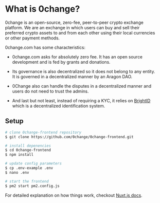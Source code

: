 # What is 0change?

0change is an open-source, zero-fee, peer-to-peer crypto exchange platform. We are an exchange in which users can buy and sell their preferred crypto assets to and from each other using their local currencies or other payment methods. 

0change.com has some characteristics:

- 0change.com asks for absolutely zero fee. It has an open source development and is fed by grants and donations. 

- Its governance is also decentralized so it does not belong to any entity. It is governed in a decentralized manner by an Aragon DAO.

- 0Change also can handle the disputes in a decentralized manner and users do not need to trust the admins.

- And last but not least, instead of requiring a KYC, it relies on [BrightID](https://www.brightid.org/) which is a decentralized identification system. 

## Setup

``` bash
# clone 0change-frontend repository
$ git clone https://github.com/0change/0change-frontend.git

# install depenencies
$ cd 0change-frontend
$ npm install

# update config parameters
$ cp .env-example .env
$ nano .env

# start the frontend
$ pm2 start pm2.config.js 
```

For detailed explanation on how things work, checkout [Nuxt.js docs](https://nuxtjs.org).

